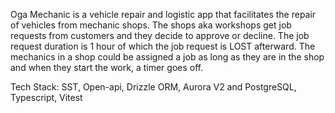 Oga Mechanic is a vehicle repair and logistic app that facilitates the repair of vehicles from mechanic shops. 
The shops aka workshops get job requests from customers and they decide to approve or decline. 
The job request duration is 1 hour of which the job request is LOST afterward. 
The mechanics in a shop could be assigned a job as long as they are in the shop and when they start the work, a timer goes off.


Tech Stack:
SST, Open-api, Drizzle ORM, Aurora V2 and PostgreSQL, Typescript, Vitest
